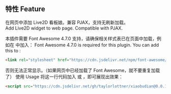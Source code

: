 ## 特性 Feature

在网页中添加 Live2D 看板娘。兼容 PJAX，支持无刷新加载。  
Add Live2D widget to web page. Compatible with PJAX.

本插件需要 Font Awesome 4.7.0 支持，请确保相关样式表已在页面中加载，例如在 <head> 中加入：
Font Awesome 4.7.0 is required for this plugin. You can add this to <head>:
```html
<link rel="stylesheet" href="https://cdn.jsdelivr.net/npm/font-awesome/css/font-awesome.min.css">
```
否则无法正常显示。（如果网页中已经加载了 Font Awesome，就不要重复加载了）
使用 Usage
将这一行代码加入 <head> 或 <body>，即可展现出效果：
```html
<script src="https://cdn.jsdelivr.net/gh/taylorlottner/xiaobudian@0.0.1/autoload.js"></script>
```